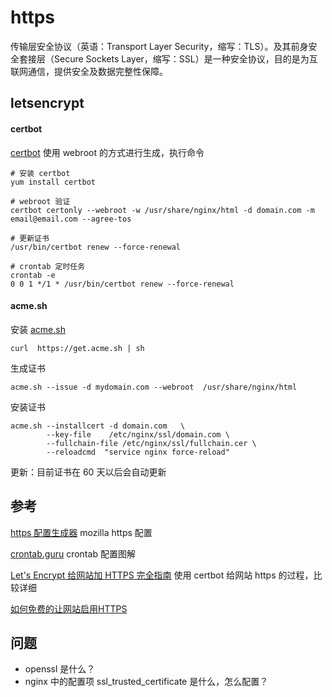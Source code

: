 # https

传输层安全协议（英语：Transport Layer Security，缩写：TLS）。及其前身安全套接层（Secure Sockets Layer，缩写：SSL）是一种安全协议，目的是为互联网通信，提供安全及数据完整性保障。

## letsencrypt


#### certbot

[certbot](https://certbot.eff.org/#centosrhel7-nginx) 使用 webroot 的方式进行生成，执行命令

```
# 安装 certbot
yum install certbot

# webroot 验证
certbot certonly --webroot -w /usr/share/nginx/html -d domain.com -m email@email.com --agree-tos

# 更新证书
/usr/bin/certbot renew --force-renewal

# crontab 定时任务
crontab -e
0 0 1 */1 * /usr/bin/certbot renew --force-renewal
```

#### acme.sh

安装 [acme.sh](https://acme.sh/)

```
curl  https://get.acme.sh | sh
```

生成证书

```
acme.sh --issue -d mydomain.com --webroot  /usr/share/nginx/html
```

安装证书

```
acme.sh --installcert -d domain.com   \
        --key-file    /etc/nginx/ssl/domain.com \
        --fullchain-file /etc/nginx/ssl/fullchain.cer \
        --reloadcmd  "service nginx force-reload"
```

更新：目前证书在 60 天以后会自动更新

## 参考
[https 配置生成器](https://mozilla.github.io/server-side-tls/ssl-config-generator/)
mozilla https 配置

[crontab.guru](https://crontab.guru/#0_0_1_*/1_*)
crontab 配置图解

[Let's Encrypt 给网站加 HTTPS 完全指南](https://ksmx.me/letsencrypt-ssl-https/)
使用 certbot 给网站 https 的过程，比较详细

[如何免费的让网站启用HTTPS](https://coolshell.cn/articles/18094.html)


## 问题
- openssl 是什么？
- nginx 中的配置项 ssl_trusted_certificate 是什么，怎么配置？




